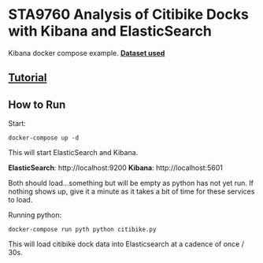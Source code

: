 # STA9760 Analysis of Citibike Docks with Kibana and ElasticSearch

Kibana docker compose example. **[Dataset used](https://feeds.citibikenyc.com/stations/stations.jso)**

## [Tutorial](https://www.youtube.com/watch?v=9Mkf6kHroG8&feature=youtu.be)

## How to Run

Start:

```
docker-compose up -d
```

This will start ElasticSearch and Kibana.

**ElasticSearch**: http://localhost:9200
**Kibana**: http://localhost:5601

Both should load...something but will be empty as python has not yet run. If nothing shows up, give it a minute as it takes a bit of time for these services to load.

Running python:

```
docker-compose run pyth python citibike.py
```

This will load citibike dock data into Elasticsearch at a cadence of once / 30s.

